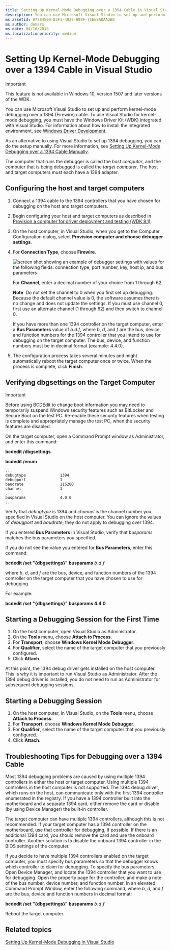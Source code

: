 ```yaml
---
title: Setting Up Kernel-Mode Debugging over a 1394 Cable in Visual Studio
description: You can use Microsoft Visual Studio to set up and perform kernel-mode debugging over a 1394 (Firewire) cable.
ms.assetid: 07784500-83F1-4927-998F-7CEEEADAA2B0
ms.author: domars
ms.date: 04/10/2018
ms.localizationpriority: medium
---
```


# Setting Up Kernel-Mode Debugging over a 1394 Cable in Visual Studio


> [!IMPORTANT]
> This feature is not available in Windows 10, version 1507 and later versions of the WDK.
>

You can use Microsoft Visual Studio to set up and perform kernel-mode debugging over a 1394 (Firewire) cable. To use Visual Studio for kernel-mode debugging, you must have the Windows Driver Kit (WDK) integrated with Visual Studio. For information about how to install the integrated environment, see [Windows Driver Development](https://go.microsoft.com/fwlink/p?linkid=301383).

As an alternative to using Visual Studio to set up 1394 debugging, you can do the setup manually. For more information, see [Setting Up Kernel-Mode Debugging over a 1394 Cable Manually](setting-up-a-1394-cable-connection.md).

The computer that runs the debugger is called the *host computer*, and the computer that is being debugged is called the *target computer*. The host and target computers must each have a 1394 adapter.

## <span id="Configuring_the_host_and_target_computers"></span><span id="configuring_the_host_and_target_computers"></span><span id="CONFIGURING_THE_HOST_AND_TARGET_COMPUTERS"></span>Configuring the host and target computers


1.  Connect a 1394 cable to the 1394 controllers that you have chosen for debugging on the host and target computers.
2.  Begin configuring your host and target computers as described in [Provision a computer for driver deployment and testing (WDK 8.1)](https://msdn.microsoft.com/library/windows/hardware/dn745909).
3.  On the host computer, in Visual Studio, when you get to the Computer Configuration dialog, select **Provision computer and choose debugger settings**.
4.  For **Connection Type**, choose **Firewire**.

    ![screen shot showing an example of debugger settings with values for the following fields: connection type, port number, key, host ip, and bus parameters](images/setup1394vs.png)

    For **Channel**, enter a decimal number of your choice from 1 through 62.

    **Note**  Do not set the channel to 0 when you first set up debugging. Because the default channel value is 0, the software assumes there is no change and does not update the settings. If you must use channel 0, first use an alternate channel (1 through 62) and then switch to channel 0.

    If you have more than one 1394 controller on the target computer, enter a **Bus Parameters** value of *b*.*d*.*f*, where *b*, *d*, and *f* are the bus, device, and function numbers for the 1394 controller that you intend to use for debugging on the target computer. The bus, device, and function numbers must be in decimal format (example: 4.4.0).

5.  The configuration process takes several minutes and might automatically reboot the target computer once or twice. When the process is complete, click **Finish**.

## <span id="Verifying_dbgsettings_on_the_Target_Computer"></span><span id="verifying_dbgsettings_on_the_target_computer"></span><span id="VERIFYING_DBGSETTINGS_ON_THE_TARGET_COMPUTER"></span>Verifying dbgsettings on the Target Computer

> [!IMPORTANT]
> Before using BCDEdit to change boot information you may need to temporarily suspend Windows security features such as BitLocker and Secure Boot on the test PC.
> Re-enable these security features when testing is complete and appropriately manage the test PC, when the security features are disabled.

On the target computer, open a Command Prompt window as Administrator, and enter this command:

**bcdedit /dbgsettings**

**bcdedit /enum**

```console
...
debugtype               1394
debugport               1
baudrate                115200
channel                 1
...
busparams               4.0.0
...
```

Verify that *debugtype* is 1394 and *channel* is the channel number you specified in Visual Studio on the host computer. You can ignore the values of *debugport* and *baudrate*; they do not apply to debugging over 1394.

If you entered **Bus Parameters** in Visual Studio, verify that *busparams* matches the bus parameters you specified.

If you do not see the value you entered for **Bus Parameters**, enter this command:

**bcdedit /set "{dbgsettings}" busparams** <em>b</em>**.**<em>d</em>**.**<em>f</em>

where *b*, *d*, and *f* are the bus, device, and function numbers of the 1394 controller on the target computer that you have chosen to use for debugging.

For example:

**bcdedit /set "{dbgsettings}" busparams 4.4.0**

## <span id="Starting_a_Debugging_Session_for_the_First_Time"></span><span id="starting_a_debugging_session_for_the_first_time"></span><span id="STARTING_A_DEBUGGING_SESSION_FOR_THE_FIRST_TIME"></span>Starting a Debugging Session for the First Time


1.  On the host computer, open Visual Studio as Administrator.
2.  On the **Tools** menu, choose **Attach to Process**.
3.  For **Transport**, choose **Windows Kernel Mode Debugger**.
4.  For **Qualifier**, select the name of the target computer that you previously configured.
5.  Click **Attach**.

At this point, the 1394 debug driver gets installed on the host computer. This is why it is important to run Visual Studio as Administrator. After the 1394 debug driver is installed, you do not need to run as Administrator for subsequent debugging sessions.

## <span id="starting_the_debugging_session"></span><span id="STARTING_THE_DEBUGGING_SESSION"></span>Starting a Debugging Session


1.  On the host computer, in Visual Studio, on the **Tools** menu, choose **Attach to Process**.
2.  For **Transport**, choose **Windows Kernel Mode Debugger**.
3.  For **Qualifier**, select the name of the target computer that you previously configured.
4.  Click **Attach**.

## <span id="troubleshooting_tips_for_debugging_over_a_1394_cable"></span><span id="TROUBLESHOOTING_TIPS_FOR_DEBUGGING_OVER_A_1394_CABLE"></span>Troubleshooting Tips for Debugging over a 1394 Cable


Most 1394 debugging problems are caused by using multiple 1394 controllers in either the host or target computer. Using multiple 1394 controllers in the host computer is not supported. The 1394 debug driver, which runs on the host, can communicate only with the first 1394 controller enumerated in the registry. If you have a 1394 controller built into the motherboard and a separate 1394 card, either remove the card or disable (by using Device Manager) the built-in controller.

The target computer can have multiple 1394 controllers, although this is not recommended. If your target computer has a 1394 controller on the motherboard, use that controller for debugging, if possible. If there is an additional 1394 card, you should remove the card and use the onboard controller. Another solution is to disable the onboard 1394 controller in the BIOS settings of the computer.

If you decide to have multiple 1394 controllers enabled on the target computer, you must specify bus parameters so that the debugger knows which controller to claim for debugging. To specify the bus parameters, Open Device Manager, and locate the 1394 controller that you want to use for debugging. Open the property page for the controller, and make a note of the bus number, device number, and function number. In an elevated Command Prompt Window, enter the following command, where *b*, *d*, and *f* are the bus, device and function numbers in decimal format:

**bcdedit /set "{dbgsettings}" busparams** <em>b</em>**.**<em>d</em>**.**<em>f</em>

Reboot the target computer.

## <span id="related_topics"></span>Related topics


[Setting Up Kernel-Mode Debugging in Visual Studio](setting-up-kernel-mode-debugging-in-visual-studio.md)

 

 






